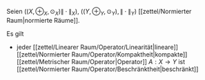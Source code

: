 Seien $((X, \oplus_X, \odot_X) \| \cdot \|_X)$, $((Y, \oplus_Y, \odot_Y), \| \cdot \|_Y)$ [[zettel/Normierter Raum|normierte Räume]].

Es gilt
- jeder [[zettel/Linearer Raum/Operator/Linearität|lineare]] [[zettel/Normierter Raum/Operator/Kompaktheit|kompakte]] [[zettel/Metrischer Raum/Operator|Operator]] $A : X \to Y$ ist [[zettel/Normierter Raum/Operator/Beschränktheit|beschränkt]]